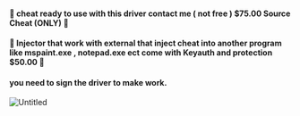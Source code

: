 #### 🌠 cheat ready to use with this driver contact me ( not free ) $75.00 Source Cheat (ONLY) 🌠
#### 🌟 Injector that work with external that inject cheat into another program like mspaint.exe , notepad.exe ect come with Keyauth and protection $50.00 🌟
#### you need to sign the driver to make work.
![Untitled](https://github.com/user-attachments/assets/ade0e59f-0de3-4dcb-82d7-66d01379fa5d)
